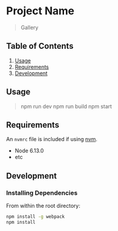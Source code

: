 # Project Name

> Gallery

## Table of Contents

1. [Usage](#Usage)
1. [Requirements](#requirements)
1. [Development](#development)

## Usage

> npm run dev
> npm run build
> npm start

## Requirements

An `nvmrc` file is included if using [nvm](https://github.com/creationix/nvm).

- Node 6.13.0
- etc

## Development

### Installing Dependencies

From within the root directory:

```sh
npm install -g webpack
npm install
```

